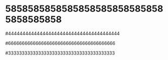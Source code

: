 # 58585858585858585858585858585858585858


#444444444444444444444444444444444444444


#666666666666666666666666666666666666666


#333333333333333333333333333333333333333